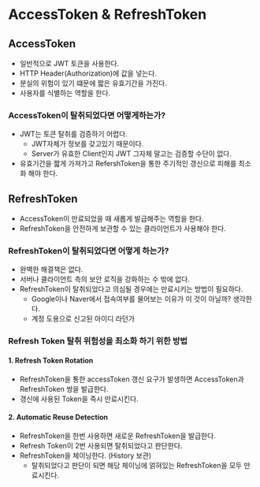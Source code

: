 # AccessToken & RefreshToken

## AccessToken
- 일반적으로 JWT 토큰을 사용한다.
- HTTP Header(Authorization)에 값을 넣는다.
- 분실의 위험이 있기 떄문에 짧은 유효기간을 가진다.
- 사용자를 식별하는 역할을 한다.

### AccessToken이 탈취되었다면 어떻게하는가?
- JWT는 토큰 탈취를 검증하기 어렵다.
    - JWT자체가 정보를 갖고있기 때문이다.
    - Server가 유효한 Client인지 JWT 그자체 말고는 검증할 수단이 없다.
- 유효기간을 짧게 가져가고 RefershToken을 통한 주기적인 갱신으로 피해를 최소화 해야 한다.

## RefreshToken
- AccessToken이 만료되었을 때 새롭게 발급해주는 역할을 한다.
- RefreshToken을 안전하게 보관할 수 있는 클라이언트가 사용해야 한다.

### RefreshToken이 탈취되었다면 어떻게 하는가?
- 완벽한 해결책은 없다.
- 서버나 클라이언트 측의 보안 로직을 강화하는 수 밖에 없다.
- RefreshToken이 탈취되었다고 의심될 경우에는 만료시키는 방법이 필요하다.
    - Google이나 Naver에서 접속여부를 물어보는 이유가 이 것이 아닐까? 생각한다.
    - 계정 도용으로 신고된 아이디 라던가

### Refresh Token 탈취 위험성을 최소화 하기 위한 방법

#### 1. Refresh Token Rotation 
- RefreshToken을 통한 accessToken 갱신 요구가 발생하면 AccessToken과 RefreshToken 쌍을 발급한다.
- 갱신에 사용된 Token을 즉시 만료시킨다.

#### 2. Automatic Reuse Detection
- RefreshToken을 한번 사용하면 새로운 RefreshToken을 발급한다.
- Refresh Token이 2번 사용되면 탈취되었다고 판단한다.
- RefreshToken을 체이닝한다. (History 보관)
  - 탈취되었다고 판단이 되면 해당 체이닝에 얽혀있는 RefreshToken을 모두 만료시킨다.
